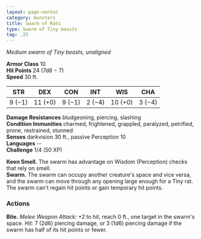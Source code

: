 ```yaml
---
layout: page-nontoc
category: monsters
title: Swarm of Rats
type: Swarm of Tiny beasts
tag: .25
---
```

_Medium swarm of Tiny beasts, unaligned_

**Armor Class** 10    
**Hit Points** 24 (7d8 − 7)    
**Speed** 30 ft. 

| STR     | DEX     | CON     | INT     | WIS     | CHA     |
|---------|---------|---------|---------|---------|---------|
| 9 (−1)  | 11 (+0) | 9 (−1)  | 2 (−4)  | 10 (+0) | 3 (−4)  |  

**Damage Resistances** bludgeoning, piercing, slashing    
**Condition Immunities** charmed, frightened, grappled, paralyzed, petrified, prone, restrained, stunned    
**Senses** darkvision 30 ft., passive Perception 10    
**Languages** --    
**Challenge** 1/4 (50 XP) 

**Keen Smell.** The swarm has advantage on Wisdom (Perception) checks that rely on smell.    
**Swarm.** The swarm can occupy another creature's space and vice versa, and the swarm can move through any opening large enough for a Tiny rat. The swarm can't regain hit points or gain temporary hit points. 

### Actions    
**Bite.** _Melee Weapon Attack:_ +2 to hit, reach 0 ft., one target in the swarm's space. _Hit:_ 7 (2d6) piercing damage, or 3 (1d6) piercing damage if the swarm has half of its hit points or fewer. 
